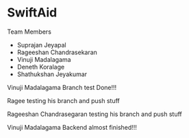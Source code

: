 # SwiftAid

Team Members

- Suprajan Jeyapal
- Rageeshan Chandrasekaran
- Vinuji Madalagama
- Deneth Koralage
- Shathukshan Jeyakumar



Vinuji Madalagama Branch test Done!!!


Ragee testing his branch and push stuff



Rageeshan Chandrasegaran testing his branch and push stuff



Vinuji Madalagama Backend almost finished!!!
